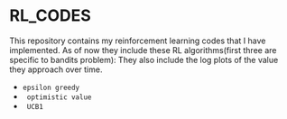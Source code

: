 # RL_CODES
This repository contains my reinforcement learning codes that I have implemented.
As of now they include these RL algorithms(first three are specific to bandits problem): 
They also include the log plots of the value they approach over time. 
- ```epsilon greedy ```
- ``` optimistic value```
- ``` UCB1```
